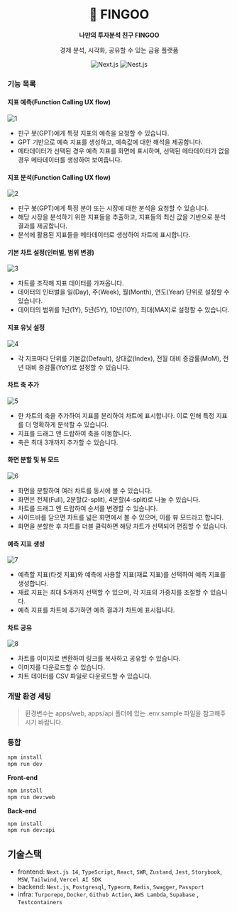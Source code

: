 <div align="center" >

# 🐧 FINGOO

**나만의 투자분석 친구 FINGOO**

경제 분석, 시각화, 공유할 수 있는 금융 플랫폼

![Next.js](https://img.shields.io/badge/Next.js-v14-000000?style=flat-square&logo=Next.js&logoColor=white)
![Nest.js](https://img.shields.io/badge/nestjs-v14-E0234E?style=flat-square&logo=nestjs&logoColor=white)

</div>

### 기능 목록

#### 지표 예측(Function Calling UX flow)

![1](https://github.com/user-attachments/assets/8ef04fe0-53fb-4aee-9674-89dcf94b807d)

- 핀구 봇(GPT)에게 특정 지표의 예측을 요청할 수 있습니다.
- GPT 기반으로 예측 지표를 생성하고, 예측값에 대한 해석을 제공합니다.
- 메타데이터가 선택된 경우 예측 지표를 화면에 표시하며, 선택된 메타데이터가 없을 경우 메타데이터를 생성하여 보여줍니다.

#### 지표 분석(Function Calling UX flow)

![2](https://github.com/user-attachments/assets/18b21ff4-18a5-4ea6-aa4e-67dfb9cc8496)

- 핀구 봇(GPT)에게 특정 분야 또는 시장에 대한 분석을 요청할 수 있습니다.
- 해당 시장을 분석하기 위한 지표들을 추출하고, 지표들의 최신 값을 기반으로 분석 결과를 제공합니다.
- 분석에 활용된 지표들을 메타데이터로 생성하여 차트에 표시합니다.

#### 기본 차트 설정(인터벌, 범위 변경)

![3](https://github.com/user-attachments/assets/c2fa6391-4cd6-492a-8dd6-5c536fb0deb6)

- 차트를 조작해 지표 데이터를 가져옵니다.
- 데이터의 인터벌을 일(Day), 주(Week), 월(Month), 연도(Year) 단위로 설정할 수 있습니다.
- 데이터의 범위를 1년(1Y), 5년(5Y), 10년(10Y), 최대(MAX)로 설정할 수 있습니다.

#### 지표 유닛 설정

![4](https://github.com/user-attachments/assets/56e60219-39df-4ad7-ae0f-a32b56a2cb7e)

- 각 지표마다 단위를 기본값(Default), 상대값(Index), 전월 대비 증감률(MoM), 전년 대비 증감률(YoY)로 설정할 수 있습니다.

#### 차트 축 추가

![5](https://github.com/user-attachments/assets/f4631fe0-3185-4084-9bc3-fb9c7caf09b8)

- 한 차트의 축을 추가하여 지표를 분리하여 차트에 표시합니다. 이로 인해 특정 지표를 더 명확하게 분석할 수 있습니다.
- 지표를 드래그 앤 드랍하여 축을 이동합니다.
- 축은 최대 3개까지 추가할 수 있습니다.

#### 화면 분할 및 뷰 모드

![6](https://github.com/user-attachments/assets/ac8de1dd-3009-4e15-ad30-d0fe754b349b)

- 화면을 분할하여 여러 차트를 동시에 볼 수 있습니다.
- 화면은 전체(Full), 2분할(2-split), 4분할(4-split)로 나눌 수 있습니다.
- 차트를 드래그 앤 드랍하여 순서를 변경할 수 있습니다.
- 사이드바를 닫으면 차트를 넓은 화면에서 볼 수 있으며, 이를 뷰 모드라고 합니다.
- 화면을 분할한 후 차트를 더블 클릭하면 해당 차트가 선택되어 편집할 수 있습니다.

#### 예측 지표 생성

![7](https://github.com/user-attachments/assets/26228bec-c95f-4884-8041-8898f910f10b)

- 예측할 지표(타겟 지표)와 예측에 사용할 지표(재료 지표)를 선택하여 예측 지표를 생성합니다.
- 재료 지표는 최대 5개까지 선택할 수 있으며, 각 지표의 가중치를 조절할 수 있습니다.
- 예측 지표를 차트에 추가하면 예측 결과가 차트에 표시됩니다.

#### 차트 공유

![8](https://github.com/user-attachments/assets/088c56d3-80c5-410f-a129-8cd91f3a42cd)

- 차트를 이미지로 변환하여 링크를 복사하고 공유할 수 있습니다.
- 이미지를 다운로드할 수 있습니다.
- 차트 데이터를 CSV 파일로 다운로드할 수 있습니다.

### 개발 환경 세팅

> 환경변수는 apps/web, apps/api 폴더에 있는 .env.sample 파일을 참고해주시기 바랍니다.

### 통합

```bash
npm install
npm run dev
```

**Front-end**

```bash
npm install
npm run dev:web
```

**Back-end**

```bash
npm install
npm run dev:api
```

## 기술스택

- frontend: `Next.js 14`, `TypeScript`, `React`, `SWR`, `Zustand`, `Jest`, `Storybook`, `MSW`, `Tailwind`, `Vercel AI SDK`
- backend: `Nest.js`, `Postgresql`, `Typeorm`, `Redis`, `Swagger`, `Passport`
- infra: `Turporepo`, `Docker`, `Github Action`, `AWS Lambda`, `Supabase` , `Testcontainers`


